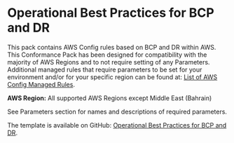 # Operational Best Practices for BCP and DR<a name="operational-best-practices-for-BCP-and-DR"></a>

 This pack contains AWS Config rules based on BCP and DR within AWS\. This Conformance Pack has been designed for compatibility with the majority of AWS Regions and to not require setting of any Parameters\. Additional managed rules that require parameters to be set for your environment and/or for your specific region can be found at: [List of AWS Config Managed Rules](https://docs.aws.amazon.com/config/latest/developerguide/managed-rules-by-aws-config.html)\. 

**AWS Region:** All supported AWS Regions except Middle East \(Bahrain\)

 See Parameters section for names and descriptions of required parameters\. 

The template is available on GitHub: [Operational Best Practices for BCP and DR](https://github.com/awslabs/aws-config-rules/blob/master/aws-config-conformance-packs/Operational-Best-Practices-for-BCP-and-DR.yaml)\.